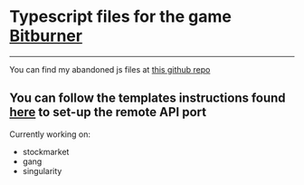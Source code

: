 # Typescript files for the game [Bitburner](https://bitburner-official.github.io/)
---
You can find my abandoned js files at [this github repo](https://github.com/trevorlohr/bitburner_scripts)

## You can follow the templates instructions found [here](https://github.com/bitburner-official/typescript-template) to set-up the remote API port

Currently working on:

- stockmarket
- gang
- singularity
